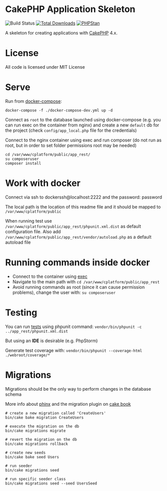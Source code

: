 # CakePHP Application Skeleton

![Build Status](https://github.com/cakephp/app/actions/workflows/ci.yml/badge.svg?branch=master)
[![Total Downloads](https://img.shields.io/packagist/dt/cakephp/app.svg?style=flat-square)](https://packagist.org/packages/cakephp/app)
[![PHPStan](https://img.shields.io/badge/PHPStan-level%207-brightgreen.svg?style=flat-square)](https://github.com/phpstan/phpstan)

A skeleton for creating applications with [CakePHP](https://cakephp.org) 4.x.

# License

All code is licensed under MIT License

# Serve
Run from [docker-compose](https://docs.docker.com/compose/install/):

```
docker-compose -f ./docker-compose-dev.yml up -d
```

Connect as `root` to the database launched using docker-compose (e.g. you can run exec on the container from nginx) and create a new `default` db for the project
(check `config/app_local.php` file for the credentials)

Connect to the nginx container using exec and run composer (do not run as root, but in order to set folder permissions root may be needed)

```
cd /var/www/cplatform/public/app_rest/
su composeruser
composer install
```

# Work with docker

Connect via ssh to dockerssh@localhost:2222 and the password: password

The local path is the location of this readme file and it should be mapped to `/var/www/cplatform/public`

When running test use `/var/www/cplatform/public/app_rest/phpunit.xml.dist` as default configuration file.
Also add `/var/www/cplatform/public/app_rest/vendor/autoload.php` as a default autoload file

# Running commands inside docker

* Connect to the container using [exec](https://docs.docker.com/engine/reference/commandline/exec/)
* Navigate to the main path with `cd /var/www/cplatform/public/app_rest`
* Avoid running commands as root (since it can cause permission problems), change the user with: `su composeruser`

# Testing

You can run [tests](https://book.cakephp.org/4/en/development/testing.html) using phpunit command: `vendor/bin/phpunit -c ../app_rest/phpunit.xml.dist`

But using an **IDE** is desirable (e.g. PhpStorm)

Generate test coverage with: `vendor/bin/phpunit --coverage-html ./webroot/coverage/*`

# Migrations

Migrations should be the only way to perform changes in the database schema

More info about [phinx](https://book.cakephp.org/phinx/0/en/migrations.html) and the migration plugin on [cake book](https://book.cakephp.org/migrations/3/en/index.html)

```
# create a new migration called 'CreateUsers'
bin/cake bake migration CreateUsers

# execute the migration on the db
bin/cake migrations migrate

# revert the migration on the db
bin/cake migrations rollback

# create new seeds
bin/cake bake seed Users

# run seeder
bin/cake migrations seed

# run specific seeder class
bin/cake migrations seed --seed UsersSeed
```
